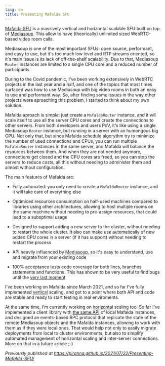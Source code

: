 ```yaml
---
lang: en
title: Presenting Mafalda SFU
---
```


[Mafalda SFU](https://github.com/Mafalda-SFU) is a massively vertical and
horizontal scalable SFU built on top of [Mediasoup](https://mediasoup.org/).
This allow to have (theorically) unlimited sized WebRTC-based video room calls.

Mediasoup is one of the most important SFUs: open source, performant, and easy
to use, but it's too much low level and RTP streams oriented, so it's main issue
is its lack of off-the-shelf scalability. Due to that, Mediasoup `Router`
instances are limited to a single CPU core and a reduced number of participants.

During to the Covid pandemic, I've been working extensively in WebRTC projects
in the last year and a half, and one of the topics that most times surfaced was
how to use Mediasoup with big video rooms in both an easy to use and performant
way. So, after finding some issues in the way other projects were aproaching
this problem, I started to think about my own solution.

Mafalda aproach is simple: just create a `MafaldaRouter` instance, and it will
scale itself to use all the server CPU cores and create the connections to other
servers. From both developers and users PoV, it's like using a single Mediasoup
`Router` instance, but running in a server with an humongous big CPU. Not only
that, but since Mafalda schedule algorythm try to minimize the number of used
connections and CPUs, you can run multiple `MafaldaRouter` instances in the same
server, and Mafalda will balance the resources between them. And when they are
not needed anymore, connections get closed and the CPU cores are freed, so you
can stop the servers to reduce costs, all this without needing to administer
them and almost without configuration.

The main features of Mafalda are:

- Fully automated: you only need to create a `MafaldaRouter` instance, and it
  will take care of everything else

- Optimiced resources consumption on half-used machines compared to libraries
  using other architectures, allowing to host multiple rooms on the same machine
  without needing to pre-assign resources, that could lead to a suboptimal usage

- Designed to support adding a new server to the cluster, without needing to
  restart the whole cluster. It also can make use automatically of new added CPU
  cores in a server (if it has support) without needing to restart the process

- API heavily influenced by [Mediasoup](https://mediasoup.org/), so it's easy
  to understand, use and migrate from your existing code

- 100% acceptance tests code coverage for both lines, branches statements and
  functions. This has shown to be very useful to find bugs until the
  [very last moment](https://twitter.com/el_piranna/status/1400401650993532929)

I've been working on Mafalda since March 2021, and so far I've fully implemented
[vertical](https://en.wikipedia.org/wiki/Scalability#Vertical_or_scale_up)
scaling, and got to a point where both API and code are stable and ready to
start testing in real enviroments.

At the same time, I'm currently working on
[horizontal](https://en.wikipedia.org/wiki/Scalability#Horizontal_or_scale_out)
scaling too. So far I've implemented a client library with
[the same API](https://twitter.com/mafalda_sfu/status/1417030937674665984) of
local Mafalda instances, and designed an events-based RPC protocol that
replicate the state of the remote Mediasoup objects and the Mafalda instances,
allowing to work with them as if they were local ones. That would help not only
to easily migrate deployments from local to cluster environments, but also to
simplify automated management of horizontal scaling and inter-server
connections. More on that in a future article ;-)

*Previously published at <https://piranna.github.io/2021/07/22/Presenting-Mafalda-SFU/>*
